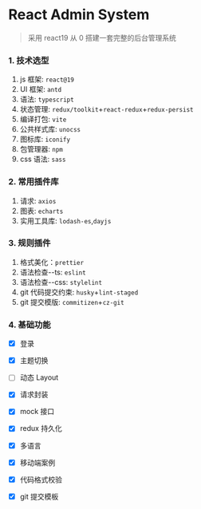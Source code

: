 # React Admin System

> 采用 react19 从 0 搭建一套完整的后台管理系统

### 1. 技术选型

1. js 框架: `react@19`
2. UI 框架: `antd`
3. 语法: `typescript`
4. 状态管理: `redux/toolkit`+`react-redux`+`redux-persist`
5. 编译打包: `vite`
6. 公共样式库: `unocss`
7. 图标库: `iconify`
8. 包管理器: `npm`
9. css 语法: `sass`

### 2. 常用插件库

1. 请求: `axios`
2. 图表: `echarts`
3. 实用工具库: `lodash-es`,`dayjs`

### 3. 规则插件

1. 格式美化：`prettier`
2. 语法检查--ts: `eslint`
3. 语法检查--css: `stylelint`
4. git 代码提交约束: `husky`+`lint-staged`
5. git 提交模版: `commitizen`+`cz-git`

### 4. 基础功能

- [x] 登录
- [x] 主题切换
- [ ] 动态 Layout
- [x] 请求封装
- [x] mock 接口
- [x] redux 持久化
- [x] 多语言
- [x] 移动端案例
- [x] 代码格式校验
- [x] git 提交模板

